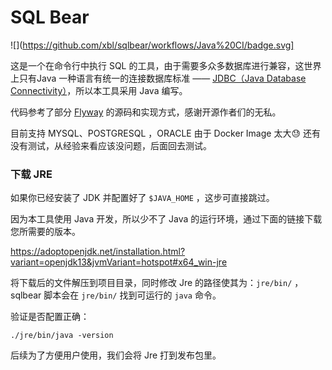 # SQL Bear

![](https://github.com/xbl/sqlbear/workflows/Java%20CI/badge.svg]

这是一个在命令行中执行 SQL 的工具，由于需要多众多数据库进行兼容，这世界上只有Java 一种语言有统一的连接数据库标准 —— [JDBC（Java Database Connectivity）](https://zh.wikipedia.org/wiki/Java%E6%95%B0%E6%8D%AE%E5%BA%93%E8%BF%9E%E6%8E%A5)，所以本工具采用 Java 编写。

代码参考了部分 [Flyway](https://github.com/flyway/flyway) 的源码和实现方式，感谢开源作者们的无私。

目前支持 MYSQL、POSTGRESQL ，ORACLE 由于 Docker Image 太大😓 还有没有测试，从经验来看应该没问题，后面回去测试。



### 下载 JRE 

如果你已经安装了 JDK 并配置好了 `$JAVA_HOME` ，这步可直接跳过。

因为本工具使用 Java 开发，所以少不了 Java 的运行环境，通过下面的链接下载您所需要的版本。

https://adoptopenjdk.net/installation.html?variant=openjdk13&jvmVariant=hotspot#x64_win-jre

将下载后的文件解压到项目目录，同时修改 Jre 的路径使其为：`jre/bin/` ，sqlbear 脚本会在 `jre/bin/` 找到可运行的 `java` 命令。

验证是否配置正确：

```shell
./jre/bin/java -version
```



后续为了方便用户使用，我们会将 Jre 打到发布包里。

